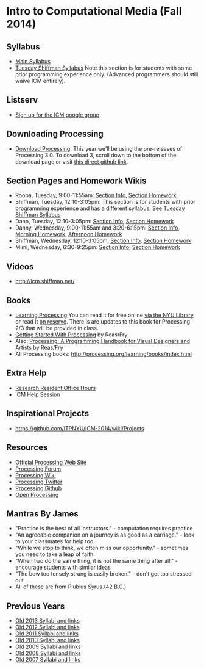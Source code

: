 Intro to Computational Media (Fall 2014)
========================================

Syllabus
--------
- [Main Syllabus](https://github.com/ITPNYU/ICM-2014/blob/master/Syllabus-2014-All.md)
- [Tuesday Shiffman Syllabus](https://github.com/ITPNYU/ICM-2014/blob/master/Syllabus-2014-Shiffman-Tues.md) Note this section is for students with some prior programming experience only. (Advanced programmers should still waive ICM entirely).

Listserv
--------
- [Sign up for the ICM google group](https://groups.google.com/a/itp.nyu.edu/group/icm/)

Downloading Processing
----------------------

- [Download Processing](http://www.processing.org/download/).  This year we'll be using the pre-releases of Processing 3.0.  To download 3, scroll down to the bottom of the download page or visit [this direct github link](https://github.com/processing/processing/releases/tag/processing-0230-3.0a3). 

Section Pages and Homework Wikis
--------------------------------
- Roopa, Tuesday, 9:00-11:55am:  [Section Info](https://github.com/ITPNYU/ICM-2014/blob/master/sections/Roopa-Wed-2014.md), [Section Homework](https://github.com/ITPNYU/ICM-2014/wiki/Homework-Roopa-Tuesday)
- Shiffman, Tuesday, 12:10-3:05pm: This section is for students with prior programming experience and has a different syllabus.  See [Tuesday Shiffman Syllabus](https://github.com/ITPNYU/ICM-2014/blob/master/Syllabus-2014-Shiffman-Tues.md)
- Dano, Tuesday, 12:10-3:05pm:  [Section Info](https://github.com/ITPNYU/ICM-2014/blob/master/sections/Dano-Tues-2014.md), [Section Homework](https://github.com/ITPNYU/ICM-2014/wiki/Homework-Dano-Tuesday)
- Danny, Wednesday, 9:00-11:55am and 3:20-6:15pm:  [Section Info](https://github.com/ITPNYU/ICM-2014/blob/master/sections/Rozin-Wed-2014.md), [Morning Homework](https://github.com/ITPNYU/ICM-2014/wiki/Homework-Rozin-Wed_Morning), [Afternoon Homework](https://github.com/ITPNYU/ICM-2014/wiki/Homework-Rozin-Wed-afternoon)
- Shiffman, Wednesday, 12:10-3:05pm:  [Section Info](https://github.com/ITPNYU/ICM-2014/blob/master/sections/Shiffman-Wed-2014.md), [Section Homework](https://github.com/ITPNYU/ICM-2014/wiki/Homework-Shiffman-Wednesday)
- Mimi, Wednesday, 6:30-9:25pm: [Section Info](https://github.com/ITPNYU/ICM-2014/blob/master/sections/Mimi-Wed-2014.md), [Section Homework](https://github.com/ITPNYU/ICM-2014/wiki/Homework-Mimi-Wednesday)

Videos
------
- http://icm.shiffman.net/

Books 
--------
- [Learning Processing](http://www.learningprocessing.com/) You can read it for free online [via the NYU Library](http://library.nyu.edu/) or read it [on reserve](http://library.nyu.edu/services/reserves.html).  There is are updates to this book for Processing 2/3 that will be provided in class.
- [Getting Started With Processing](http://my.safaribooksonline.com/9781449379827?portal=oreilly&cid=orm-cat-readnow-9781449379827) by Reas/Fry
- Also: [Processing: A Programming Handbook for Visual Designers and Artists](http://www.amazon.com/gp/product/0262182629?ie=UTF8&tag=processing09-20&linkCode=as2&camp=1789&creative=9325&creativeASIN=0262182629) by Reas/Fry
- All Processing books: http://processing.org/learning/books/index.html

Extra Help 
----------
- [Research Resident Office Hours](https://itp.nyu.edu/inwiki/)
- ICM Help Session

Inspirational Projects
----------------------
- https://github.com/ITPNYU/ICM-2014/wiki/Projects

Resources
---------
- [Official Processing Web Site](http://www.processing.org/)
- [Processing Forum](http://forum.processing.org/)
- [Processing Wiki](http://wiki.processing.org/w/Main_Page)
- [Processing Twitter](https://twitter.com/ProcessingOrg)
- [Processing Github](https://github.com/processing)
- [Open Processing](http://www.openprocessing.org/)

Mantras By James
----------------
- "Practice is the best of all instructors." - computation requires practice 
- "An agreeable companion on a journey is as good as a carriage." - look to your classmates for help too 
- "While we stop to think, we often miss our opportunity." - sometimes you need to take a leap of faith 
- "When two do the same thing, it is not the same thing after all." - encourage students with similar ideas 
- "The bow too tensely strung is easily broken." - don't get too stressed out 
- All of these are from Plubius Syrus.(42 B.C.) 

Previous Years
--------------
- [Old 2013 Syllabi and links](https://github.com/ITPNYU/ICM-2013/)
- [Old 2012 Syllabi and links](http://itp.nyu.edu/varwiki/Syllabus/ICM-All-F12)
- [Old 2011 Syllabi and links](http://itp.nyu.edu/varwiki/Syllabus/ICM-All-F11)
- [Old 2010 Syllabi and links](http://itp.nyu.edu/varwiki/Syllabus/ICM-All-F10)
- [Old 2009 Syllabi and links](http://itp.nyu.edu/varwiki/Syllabus/ICM-All-F09)
- [Old 2008 Syllabi and links](http://itp.nyu.edu/varwiki/Syllabus/ICM-All-F08)
- [Old 2007 Syllabi and links](http://itp.nyu.edu/varwiki/Syllabus/ICM-All-F07)
